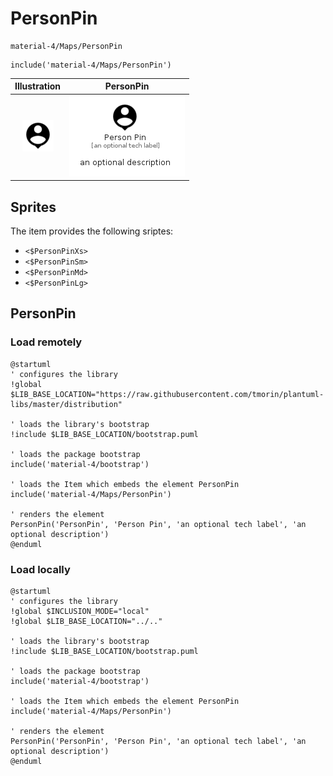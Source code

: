 # PersonPin


```text
material-4/Maps/PersonPin
```

```text
include('material-4/Maps/PersonPin')
```



| Illustration | PersonPin |
| :---: | :---: |
| ![illustration for Illustration](../../material-4/Maps/PersonPin.png) | ![illustration for PersonPin](../../material-4/Maps/PersonPin.Local.png) |



## Sprites
The item provides the following sriptes:

- `<$PersonPinXs>`
- `<$PersonPinSm>`
- `<$PersonPinMd>`
- `<$PersonPinLg>`





## PersonPin

### Load remotely
```plantuml
@startuml
' configures the library
!global $LIB_BASE_LOCATION="https://raw.githubusercontent.com/tmorin/plantuml-libs/master/distribution"

' loads the library's bootstrap
!include $LIB_BASE_LOCATION/bootstrap.puml

' loads the package bootstrap
include('material-4/bootstrap')

' loads the Item which embeds the element PersonPin
include('material-4/Maps/PersonPin')

' renders the element
PersonPin('PersonPin', 'Person Pin', 'an optional tech label', 'an optional description')
@enduml
```

### Load locally
```plantuml
@startuml
' configures the library
!global $INCLUSION_MODE="local"
!global $LIB_BASE_LOCATION="../.."

' loads the library's bootstrap
!include $LIB_BASE_LOCATION/bootstrap.puml

' loads the package bootstrap
include('material-4/bootstrap')

' loads the Item which embeds the element PersonPin
include('material-4/Maps/PersonPin')

' renders the element
PersonPin('PersonPin', 'Person Pin', 'an optional tech label', 'an optional description')
@enduml
```

